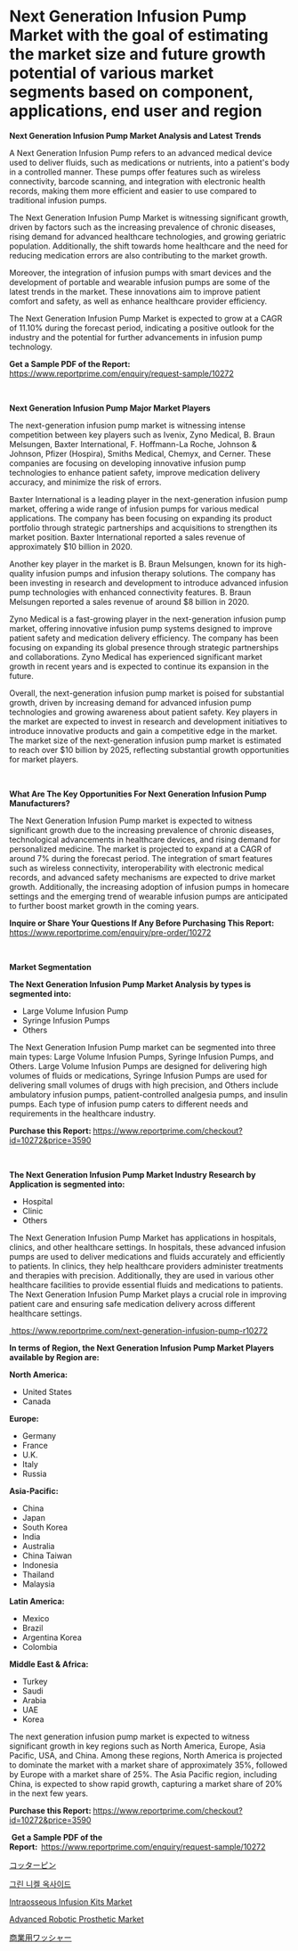 <p><h1>Next Generation Infusion Pump Market with the goal of estimating the market size and future growth potential of various market segments based on component, applications, end user and region</h1></p><p><strong>Next Generation Infusion Pump Market Analysis and Latest Trends</strong></p>
<p><p>A Next Generation Infusion Pump refers to an advanced medical device used to deliver fluids, such as medications or nutrients, into a patient's body in a controlled manner. These pumps offer features such as wireless connectivity, barcode scanning, and integration with electronic health records, making them more efficient and easier to use compared to traditional infusion pumps.</p><p>The Next Generation Infusion Pump Market is witnessing significant growth, driven by factors such as the increasing prevalence of chronic diseases, rising demand for advanced healthcare technologies, and growing geriatric population. Additionally, the shift towards home healthcare and the need for reducing medication errors are also contributing to the market growth.</p><p>Moreover, the integration of infusion pumps with smart devices and the development of portable and wearable infusion pumps are some of the latest trends in the market. These innovations aim to improve patient comfort and safety, as well as enhance healthcare provider efficiency.</p><p>The Next Generation Infusion Pump Market is expected to grow at a CAGR of 11.10% during the forecast period, indicating a positive outlook for the industry and the potential for further advancements in infusion pump technology.</p></p>
<p><strong>Get a Sample PDF of the Report:&nbsp;</strong> <a href="https://www.reportprime.com/enquiry/request-sample/10272">https://www.reportprime.com/enquiry/request-sample/10272</a></p>
<p>&nbsp;</p>
<p><strong>Next Generation Infusion Pump Major Market Players</strong></p>
<p><p>The next-generation infusion pump market is witnessing intense competition between key players such as Ivenix, Zyno Medical, B. Braun Melsungen, Baxter International, F. Hoffmann-La Roche, Johnson & Johnson, Pfizer (Hospira), Smiths Medical, Chemyx, and Cerner. These companies are focusing on developing innovative infusion pump technologies to enhance patient safety, improve medication delivery accuracy, and minimize the risk of errors.</p><p>Baxter International is a leading player in the next-generation infusion pump market, offering a wide range of infusion pumps for various medical applications. The company has been focusing on expanding its product portfolio through strategic partnerships and acquisitions to strengthen its market position. Baxter International reported a sales revenue of approximately $10 billion in 2020.</p><p>Another key player in the market is B. Braun Melsungen, known for its high-quality infusion pumps and infusion therapy solutions. The company has been investing in research and development to introduce advanced infusion pump technologies with enhanced connectivity features. B. Braun Melsungen reported a sales revenue of around $8 billion in 2020.</p><p>Zyno Medical is a fast-growing player in the next-generation infusion pump market, offering innovative infusion pump systems designed to improve patient safety and medication delivery efficiency. The company has been focusing on expanding its global presence through strategic partnerships and collaborations. Zyno Medical has experienced significant market growth in recent years and is expected to continue its expansion in the future.</p><p>Overall, the next-generation infusion pump market is poised for substantial growth, driven by increasing demand for advanced infusion pump technologies and growing awareness about patient safety. Key players in the market are expected to invest in research and development initiatives to introduce innovative products and gain a competitive edge in the market. The market size of the next-generation infusion pump market is estimated to reach over $10 billion by 2025, reflecting substantial growth opportunities for market players.</p></p>
<p>&nbsp;</p>
<p><strong>What Are The Key Opportunities For Next Generation Infusion Pump Manufacturers?</strong></p>
<p><p>The Next Generation Infusion Pump market is expected to witness significant growth due to the increasing prevalence of chronic diseases, technological advancements in healthcare devices, and rising demand for personalized medicine. The market is projected to expand at a CAGR of around 7% during the forecast period. The integration of smart features such as wireless connectivity, interoperability with electronic medical records, and advanced safety mechanisms are expected to drive market growth. Additionally, the increasing adoption of infusion pumps in homecare settings and the emerging trend of wearable infusion pumps are anticipated to further boost market growth in the coming years.</p></p>
<p><strong>Inquire or Share Your Questions If Any Before Purchasing This Report:</strong> <a href="https://www.reportprime.com/enquiry/pre-order/10272">https://www.reportprime.com/enquiry/pre-order/10272</a></p>
<p>&nbsp;</p>
<p><strong>Market Segmentation</strong></p>
<p><strong>The Next Generation Infusion Pump Market Analysis by types is segmented into:</strong></p>
<p><ul><li>Large Volume Infusion Pump</li><li>Syringe Infusion Pumps</li><li>Others</li></ul></p>
<p><p>The Next Generation Infusion Pump market can be segmented into three main types: Large Volume Infusion Pumps, Syringe Infusion Pumps, and Others. Large Volume Infusion Pumps are designed for delivering high volumes of fluids or medications, Syringe Infusion Pumps are used for delivering small volumes of drugs with high precision, and Others include ambulatory infusion pumps, patient-controlled analgesia pumps, and insulin pumps. Each type of infusion pump caters to different needs and requirements in the healthcare industry.</p></p>
<p><strong>Purchase this Report:&nbsp;</strong><a href="https://www.reportprime.com/checkout?id=10272&price=3590">https://www.reportprime.com/checkout?id=10272&price=3590</a></p>
<p>&nbsp;</p>
<p><strong>The Next Generation Infusion Pump Market Industry Research by Application is segmented into:</strong></p>
<p><ul><li>Hospital</li><li>Clinic</li><li>Others</li></ul></p>
<p><p>The Next Generation Infusion Pump Market has applications in hospitals, clinics, and other healthcare settings. In hospitals, these advanced infusion pumps are used to deliver medications and fluids accurately and efficiently to patients. In clinics, they help healthcare providers administer treatments and therapies with precision. Additionally, they are used in various other healthcare facilities to provide essential fluids and medications to patients. The Next Generation Infusion Pump Market plays a crucial role in improving patient care and ensuring safe medication delivery across different healthcare settings.</p></p>
<p><a href="https://www.reportprime.com/next-generation-infusion-pump-r10272">&nbsp;https://www.reportprime.com/next-generation-infusion-pump-r10272</a></p>
<p><strong>In terms of Region, the Next Generation Infusion Pump Market Players available by Region are:</strong></p>
<p>
    <p> <strong> North America: </strong>
        <ul>
            <li>United States</li>
            <li>Canada</li>
        </ul>
        </p> 
    <p> <strong> Europe: </strong>
        <ul>
            <li>Germany</li>
            <li>France</li>
            <li>U.K.</li>
            <li>Italy</li>
            <li>Russia</li>
        </ul>
        </p> 
    <p> <strong> Asia-Pacific: </strong>
        <ul>
            <li>China</li>
            <li>Japan</li>
            <li>South Korea</li>
            <li>India</li>
            <li>Australia</li>
            <li>China Taiwan</li>
            <li>Indonesia</li>
            <li>Thailand</li>
            <li>Malaysia</li>
        </ul>
        </p> 
    <p> <strong> Latin America: </strong>
        <ul>
            <li>Mexico</li>
            <li>Brazil</li>
            <li>Argentina Korea</li>
            <li>Colombia</li>
        </ul>
        </p> 
    <p> <strong> Middle East & Africa: </strong>
        <ul>
            <li>Turkey</li>
            <li>Saudi</li>
            <li>Arabia</li>
            <li>UAE</li>
            <li>Korea</li>
        </ul>
    </p>
    </p>
<p><p>The next generation infusion pump market is expected to witness significant growth in key regions such as North America, Europe, Asia Pacific, USA, and China. Among these regions, North America is projected to dominate the market with a market share of approximately 35%, followed by Europe with a market share of 25%. The Asia Pacific region, including China, is expected to show rapid growth, capturing a market share of 20% in the next few years.</p></p>
<p><strong>Purchase this Report: </strong><a href="https://www.reportprime.com/checkout?id=10272&price=3590">https://www.reportprime.com/checkout?id=10272&price=3590</a></p>
<p>&nbsp;<strong>Get a Sample PDF of the Report:&nbsp;&nbsp;</strong><a href="https://www.reportprime.com/enquiry/request-sample/10272">https://www.reportprime.com/enquiry/request-sample/10272</a></p>
<p><strong></strong></p>
<p><p><a href="https://github.com/LizaHeller2023/Market-Research-Report-List-1/blob/main/439774379356.md">コッターピン</a></p><p><a href="https://github.com/ROBERTS65DAVID/Market-Research-Report-List-1/blob/main/976530474230.md">그린 니켈 옥사이드</a></p><p><a href="https://github.com/brenzgnarento/Market-Research-Report-List-2/blob/main/intraosseous-infusion-kits-market.md">Intraosseous Infusion Kits Market</a></p><p><a href="https://github.com/MyrtisWest1/Market-Research-Report-List-1/blob/main/advanced-robotic-prosthetic-market.md">Advanced Robotic Prosthetic Market</a></p><p><a href="https://github.com/deonnorth8/Market-Research-Report-List-1/blob/main/427861379355.md">商業用ワッシャー</a></p></p>
